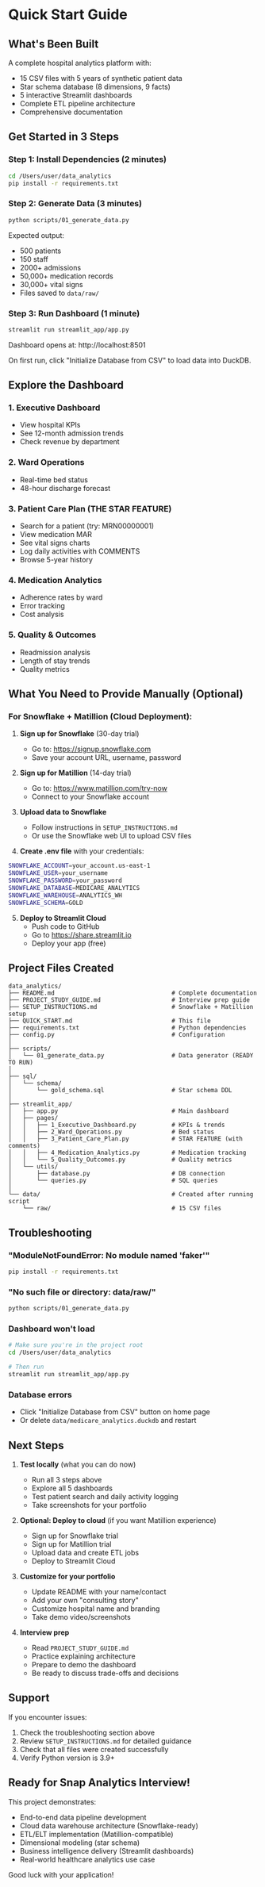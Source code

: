 # Quick Start Guide

## What's Been Built

A complete hospital analytics platform with:
- 15 CSV files with 5 years of synthetic patient data
- Star schema database (8 dimensions, 9 facts)
- 5 interactive Streamlit dashboards
- Complete ETL pipeline architecture
- Comprehensive documentation

## Get Started in 3 Steps

### Step 1: Install Dependencies (2 minutes)

```bash
cd /Users/user/data_analytics
pip install -r requirements.txt
```

### Step 2: Generate Data (3 minutes)

```bash
python scripts/01_generate_data.py
```

Expected output:
- 500 patients
- 150 staff
- 2000+ admissions
- 50,000+ medication records
- 30,000+ vital signs
- Files saved to `data/raw/`

### Step 3: Run Dashboard (1 minute)

```bash
streamlit run streamlit_app/app.py
```

Dashboard opens at: http://localhost:8501

On first run, click "Initialize Database from CSV" to load data into DuckDB.

## Explore the Dashboard

### 1. Executive Dashboard
- View hospital KPIs
- See 12-month admission trends
- Check revenue by department

### 2. Ward Operations
- Real-time bed status
- 48-hour discharge forecast

### 3. Patient Care Plan (THE STAR FEATURE)
- Search for a patient (try: MRN00000001)
- View medication MAR
- See vital signs charts
- Log daily activities with COMMENTS
- Browse 5-year history

### 4. Medication Analytics
- Adherence rates by ward
- Error tracking
- Cost analysis

### 5. Quality & Outcomes
- Readmission analysis
- Length of stay trends
- Quality metrics

## What You Need to Provide Manually (Optional)

### For Snowflake + Matillion (Cloud Deployment):

1. **Sign up for Snowflake** (30-day trial)
   - Go to: https://signup.snowflake.com
   - Save your account URL, username, password

2. **Sign up for Matillion** (14-day trial)
   - Go to: https://www.matillion.com/try-now
   - Connect to your Snowflake account

3. **Upload data to Snowflake**
   - Follow instructions in `SETUP_INSTRUCTIONS.md`
   - Or use the Snowflake web UI to upload CSV files

4. **Create .env file** with your credentials:
```bash
SNOWFLAKE_ACCOUNT=your_account.us-east-1
SNOWFLAKE_USER=your_username
SNOWFLAKE_PASSWORD=your_password
SNOWFLAKE_DATABASE=MEDICARE_ANALYTICS
SNOWFLAKE_WAREHOUSE=ANALYTICS_WH
SNOWFLAKE_SCHEMA=GOLD
```

5. **Deploy to Streamlit Cloud**
   - Push code to GitHub
   - Go to https://share.streamlit.io
   - Deploy your app (free)

## Project Files Created

```
data_analytics/
├── README.md                                 # Complete documentation
├── PROJECT_STUDY_GUIDE.md                    # Interview prep guide
├── SETUP_INSTRUCTIONS.md                     # Snowflake + Matillion setup
├── QUICK_START.md                            # This file
├── requirements.txt                          # Python dependencies
├── config.py                                 # Configuration
│
├── scripts/
│   └── 01_generate_data.py                   # Data generator (READY TO RUN)
│
├── sql/
│   └── schema/
│       └── gold_schema.sql                   # Star schema DDL
│
├── streamlit_app/
│   ├── app.py                                # Main dashboard
│   ├── pages/
│   │   ├── 1_Executive_Dashboard.py          # KPIs & trends
│   │   ├── 2_Ward_Operations.py              # Bed status
│   │   ├── 3_Patient_Care_Plan.py            # STAR FEATURE (with comments)
│   │   ├── 4_Medication_Analytics.py         # Medication tracking
│   │   └── 5_Quality_Outcomes.py             # Quality metrics
│   └── utils/
│       ├── database.py                       # DB connection
│       └── queries.py                        # SQL queries
│
└── data/                                     # Created after running script
    └── raw/                                  # 15 CSV files
```

## Troubleshooting

### "ModuleNotFoundError: No module named 'faker'"
```bash
pip install -r requirements.txt
```

### "No such file or directory: data/raw/"
```bash
python scripts/01_generate_data.py
```

### Dashboard won't load
```bash
# Make sure you're in the project root
cd /Users/user/data_analytics

# Then run
streamlit run streamlit_app/app.py
```

### Database errors
- Click "Initialize Database from CSV" button on home page
- Or delete `data/medicare_analytics.duckdb` and restart

## Next Steps

1. **Test locally** (what you can do now)
   - Run all 3 steps above
   - Explore all 5 dashboards
   - Test patient search and daily activity logging
   - Take screenshots for your portfolio

2. **Optional: Deploy to cloud** (if you want Matillion experience)
   - Sign up for Snowflake trial
   - Sign up for Matillion trial
   - Upload data and create ETL jobs
   - Deploy to Streamlit Cloud

3. **Customize for your portfolio**
   - Update README with your name/contact
   - Add your own "consulting story"
   - Customize hospital name and branding
   - Take demo video/screenshots

4. **Interview prep**
   - Read `PROJECT_STUDY_GUIDE.md`
   - Practice explaining architecture
   - Prepare to demo the dashboard
   - Be ready to discuss trade-offs and decisions

## Support

If you encounter issues:
1. Check the troubleshooting section above
2. Review `SETUP_INSTRUCTIONS.md` for detailed guidance
3. Check that all files were created successfully
4. Verify Python version is 3.9+

## Ready for Snap Analytics Interview!

This project demonstrates:
- End-to-end data pipeline development
- Cloud data warehouse architecture (Snowflake-ready)
- ETL/ELT implementation (Matillion-compatible)
- Dimensional modeling (star schema)
- Business intelligence delivery (Streamlit dashboards)
- Real-world healthcare analytics use case

Good luck with your application!


